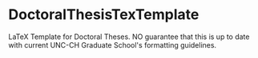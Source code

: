 # DoctoralThesisTexTemplate
LaTeX Template for Doctoral Theses. NO guarantee that this is up to date with current UNC-CH Graduate School's formatting guidelines.
